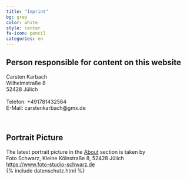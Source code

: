```yaml
---
title: "Imprint"
bg: grey
color: white
style: center
fa-icon: pencil
categories: en
---
```


<h2 id="dsg-general-controller">Person responsible for content on this website</h2>
<p>
Carsten Karbach<br/>
Wilhelmstraße 8<br/>  
52428 Jülich<br/>
<br/>
Telefon: +491781432564<br/>  
E-Mail: carstenkarbach@gmx.de<br/>  
</p>
<br/>

<h2 class="vspacetop">Portrait Picture</h2>
The latest portrait picture in the <a href="#summary">About</a> section is taken by<br/>
Foto Schwarz, Kleine Kölnstraße 8, 52428 Jülich<br/>
<a href="https://www.foto-studio-schwarz.de" target="_blank">https://www.foto-studio-schwarz.de</a>

<br/>
{% include datenschutz.html %}
